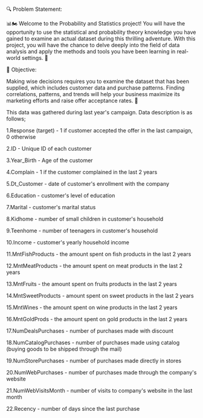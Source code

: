 🔍 Problem Statement:

📊🏍 Welcome to the Probability and Statistics project!  You will have the opportunity to use the statistical and probability theory knowledge you have gained to examine an actual dataset during this thrilling adventure. With this project, you will have the chance to delve deeply into the field of data analysis and apply the methods and tools you have been learning in real-world settings. 🚀

🎯 Objective:

Making wise decisions requires you to examine the dataset that has been supplied, which includes customer data and purchase patterns. Finding correlations, patterns, and trends will help your business maximize its marketing efforts and raise offer acceptance rates. 🎉

This data was gathered during last year's campaign. Data description is as follows;

1.Response (target) - 1 if customer accepted the offer in the last campaign, 0 otherwise

2.ID - Unique ID of each customer

3.Year_Birth - Age of the customer

4.Complain - 1 if the customer complained in the last 2 years

5.Dt_Customer - date of customer's enrollment with the company

6.Education - customer's level of education

7.Marital - customer's marital status

8.Kidhome - number of small children in customer's household

9.Teenhome - number of teenagers in customer's household

10.Income - customer's yearly household income

11.MntFishProducts - the amount spent on fish products in the last 2 years

12.MntMeatProducts - the amount spent on meat products in the last 2 years

13.MntFruits - the amount spent on fruits products in the last 2 years

14.MntSweetProducts - amount spent on sweet products in the last 2 years

15.MntWines - the amount spent on wine products in the last 2 years

16.MntGoldProds - the amount spent on gold products in the last 2 years

17.NumDealsPurchases - number of purchases made with discount

18.NumCatalogPurchases - number of purchases made using catalog (buying goods to be shipped through the mail)

19.NumStorePurchases - number of purchases made directly in stores

20.NumWebPurchases - number of purchases made through the company's website

21.NumWebVisitsMonth - number of visits to company's website in the last month

22.Recency - number of days since the last purchase
